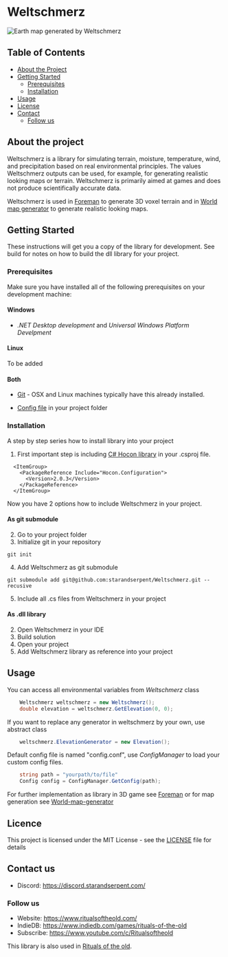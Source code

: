 # Weltschmerz
![Earth map generated by Weltschmerz](https://github.com/starandserpent/World-map-generator/blob/dev/map.png)

## Table of Contents

* [About the Project](#about-the-project)
* [Getting Started](#getting-started)
  * [Prerequisites](#prerequisites)
  * [Installation](#installation)
* [Usage](#usage)
* [License](#license)
* [Contact](#contact)
  * [Follow us](#follow-us)


## About the project

Weltschmerz is a library for simulating terrain, moisture, temperature, wind, and precipitation based on real environmental principles. The values Weltschmerz outputs can be used, for example, for generating realistic looking maps or terrain. Weltschmerz is primarily aimed at games and does not produce scientifically accurate data.

Weltschmerz is used in [Foreman](https://github.com/starandserpent/Foreman) to generate 3D voxel terrain and in [World map generator](https://github.com/starandserpent/World-map-generator) to generate  realistic looking maps.

## Getting Started

These instructions will get you a copy of the library for development. See build for notes on how to build the dll library for your project.

### Prerequisites

Make sure you have installed all of the following prerequisites on your development machine:

#### Windows

* *.NET Desktop development* and *Universal Windows Platform Develpment*

#### Linux
To be added

#### Both

* [Git](https://git-scm.com/downloads) - OSX and Linux machines typically have this already installed.

* [Config file](https://github.com/starandserpent/Weltschmerz/blob/master/config/config.conf) in your project folder

### Installation
A step by step series how to install library into your project

1) First important step is including [C# Hocon library](https://www.nuget.org/packages/Hocon.Configuration/) in your .csproj file.

```
  <ItemGroup>
    <PackageReference Include="Hocon.Configuration">
      <Version>2.0.3</Version>
    </PackageReference>
  </ItemGroup>
```

Now you have 2 options how to include Weltschmerz in your project.

#### As git submodule
2) Go to your project folder
3) Initialize git in your repository
```git
git init
```
4) Add Weltschmerz as git submodule
```git
git submodule add git@github.com:starandserpent/Weltschmerz.git --recusive
```
5) Include all .cs files from Weltschmerz in your project

#### As .dll library
2) Open Weltschmerz in your IDE
3) Build solution
4) Open your project
5) Add Weltschmerz library as reference into your project


## Usage
You can access all environmental variables from *Weltschmerz* class
```csharp
    Weltschmerz weltschmerz = new Weltschmerz();
    double elevation = weltschmerz.GetElevation(0, 0);
```

If you want to replace any generator in weltschmerz by your own, use abstract class
```csharp
    weltschmerz.ElevationGenerator = new Elevation();
```

Default config file is named "config.conf", use *ConfigManager* to load your custom config files.
```csharp
    string path = "yourpath/to/file"
    Config config = ConfigManager.GetConfig(path);
```
For further implementation as library in 3D game see [Foreman](https://github.com/starandserpent/Foreman) or for map generation see [World-map-generator](https://github.com/starandserpent/World-map-generator)

## Licence
This project is licensed under the MIT License - see the [LICENSE](LICENSE) file for details


## Contact us
* Discord: https://discord.starandserpent.com/

### Follow us
* Website: https://www.ritualsoftheold.com/
* IndieDB: https://www.indiedb.com/games/rituals-of-the-old
* Subscribe: https://www.youtube.com/c/Ritualsoftheold

This library is also used in [Rituals  of the old](https://www.ritualsoftheold.com/).
